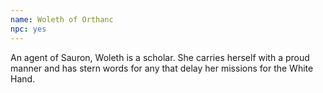 ```yaml
---
name: Woleth of Orthanc
npc: yes
---
```


An agent of Sauron, Woleth is a scholar. She carries herself with a proud manner and has stern words for any that delay her missions for the White Hand.